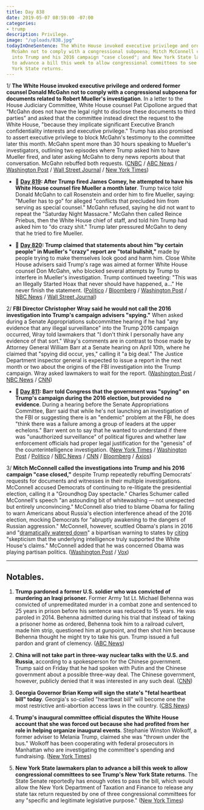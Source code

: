 ```yaml
---
title: Day 838
date: 2019-05-07 08:59:00 -07:00
categories:
- trump
description: Privilege.
image: "/uploads/838.jpg"
todayInOneSentence: The White House invoked executive privilege and ordered Donald
  McGahn not to comply with a congressional subpoena; Mitch McConnell called the investigations
  into Trump and his 2016 campaign "case closed"; and New York State lawmakers plan
  to advance a bill this week to allow congressional committees to see Trump's New
  York State returns.
---
```


1/ **The White House invoked executive privilege and ordered former counsel Donald McGahn not to comply with a congressional subpoena for documents related to Robert Mueller's investigation**. In a letter to the House Judiciary Committee, White House counsel Pat Cipollone argued that "McGahn does not have the legal right to disclose these documents to third parties" and asked that the committee instead direct the request to the White House, "because they implicate significant Executive Branch confidentiality interests and executive privilege." Trump has also promised to assert executive privilege to block McGahn's testimony to the committee later this month. McGahn spent more than 30 hours speaking to Mueller's investigators, outlining two episodes where Trump asked him to have Mueller fired, and later asking McGahn to deny news reports about that conversation. McGahn rebuffed both requests. ([CNBC](https://www.cnbc.com/2019/05/07/white-house-tells-don-mcgahn-not-to-give-mueller-documents-to-congress.html) / [ABC News](https://abcnews.go.com/Politics/white-house-instruct-counsel-comply-congressional-subpoena/story?id=62873987) / [Washington Post](https://www.washingtonpost.com/powerpost/white-house-invokes-executive-privilege-to-bar-former-counsel-from-turning-over-documents-to-congress/2019/05/07/bf106bc6-70de-11e9-8be0-ca575670e91c_story.html) / [Wall Street Journal](https://www.wsj.com/articles/white-house-tells-don-mcgahn-to-rebuff-subpoena-for-documents-related-to-mueller-11557243316) / [New York Times](https://www.nytimes.com/2019/05/07/us/politics/don-mcgahn-subpoena.html))

* 📌 **[Day 819](https://whatthefuckjusthappenedtoday.com/2019/04/18/day-819/): After Trump fired James Comey, he attempted to have his White House counsel fire Mueller a month later**. Trump twice told Donald McGahn to call Rosenstein and order him to fire Mueller, saying: "Mueller has to go" for alleged "conflicts that precluded him from serving as special counsel." McGahn refused, saying he did not want to repeat the "Saturday Night Massacre." McGahn then called Reince Priebus, then the White House chief of staff, and told him Trump had asked him to "do crazy shit." Trump later pressured McGahn to deny that he tried to fire Mueller.

* 📌 **[Day 820](https://whatthefuckjusthappenedtoday.com/2019/04/19/day-820/#4-trump-claimed-that-statements-abou): Trump claimed that statements about him "by certain people" in Mueller's "crazy" report are "total bullshit,"** made by people trying to make themselves look good and harm him. Close White House advisers said Trump's rage was aimed at former White House counsel Don McGahn, who blocked several attempts by Trump to interfere in Mueller's investigation. Trump continued tweeting: "This was an Illegally Started Hoax that never should have happened, a…" He never finish the statement. ([Politico](https://www.politico.com/story/2019/04/19/trump-aides-mueller-report-1283128) / [Bloomberg](https://www.bloomberg.com/news/articles/2019-04-19/trump-says-mueller-report-s-statements-about-him-are-false) / [Washington Post](https://www.washingtonpost.com/politics/trump-uses-profanity-to-complain-about-the-mueller-report/2019/04/19/f9eadc1a-629f-11e9-9ff2-abc984dc9eec_story.html) / [NBC News](https://www.nbcnews.com/politics/donald-trump/trump-statements-about-me-mueller-report-are-total-bull-t-n996296) / [Wall Street Journal](https://www.wsj.com/articles/trump-derides-aides-statements-to-mueller-investigators-11555679852))

2/ **FBI Director Christopher Wray said he would not call the 2016 investigation into Trump's campaign advisers "spying."** When asked during a Senate Appropriations subcommittee hearing if he had "any evidence that any illegal surveillance" into the Trump 2016 campaign occurred, Wray told lawmakers that "I don't think I personally have any evidence of that sort." Wray's comments are in contrast to those made by Attorney General William Barr at a Senate hearing on April 10th, where he claimed that "spying did occur, yes," calling it "a big deal." The Justice Department inspector general is expected to issue a report in the next month or two about the origins of the FBI investigation into the Trump campaign. Wray asked lawmakers to wait for the report. ([Washington Post](https://www.washingtonpost.com/world/national-security/fbi-director-tells-congress-he-has-no-evidence-of-spying-on-trump-campaign/2019/05/07/075e6f3a-70cc-11e9-9f06-5fc2ee80027a_story.html) / [NBC News](https://www.nbcnews.com/politics/white-house/fbi-chief-wray-says-spying-didn-t-occur-trump-campaign-n1002806) / [CNN](https://www.cnn.com/2019/05/07/politics/wray-senate-hearing-spying/index.html))

* **📌 [Day 811](https://whatthefuckjusthappenedtoday.com/2019/04/10/day-811/#2-barr-told-congress-that-the-govern): Barr told Congress that the government was "spying" on Trump's campaign during the 2016 election, but provided no evidence**. During a hearing before the Senate Appropriations Committee, Barr said that while he's not launching an investigation of the FBI or suggesting there is an "endemic" problem at the FBI, he does "think there was a failure among a group of leaders at the upper echelons." Barr went on to say that he wanted to understand if there was "unauthorized surveillance" of political figures and whether law enforcement officials had proper legal justification for the "genesis" of the counterintelligence investigation. ([New York Times](https://www.nytimes.com/2019/04/10/us/politics/william-barr-jeffrey-rosen-hearings.html) / [Washington Post](https://www.washingtonpost.com/world/national-security/attorney-general-faces-second-day-of-questioning-about-muellers-report/2019/04/09/362cc648-5b02-11e9-a00e-050dc7b82693_story.html) / [Politico](https://www.politico.com/story/2019/04/10/barr-fbi-spying-trump-campaign-1266531) / [NBC News](https://www.nbcnews.com/politics/congress/barr-says-he-thinks-government-spied-trump-campaign-n992986) / [CNN](https://www.cnn.com/2019/04/10/politics/barr-doj-investiation-fbi-russia/index.html) / [Bloomberg](https://www.bloomberg.com/news/articles/2019-04-10/barr-says-he-s-starting-inquiry-into-spying-against-trump) / [Axios](https://www.axios.com/bill-barr-spying-2016-trump-campaign-1c697d04-7187-4e33-b8b2-4cbce62da868.html))

3/ **Mitch McConnell called the investigations into Trump and his 2016 campaign "case closed,"** despite Trump repeatedly rebuffing Democrats' requests for documents and witnesses in their multiple investigations. McConnell accused Democrats of continuing to re-litigate the presidential election, calling it a "Groundhog Day spectacle." Charles Schumer called McConnell's speech "an astounding bit of whitewashing — not unexpected but entirely unconvincing." McConnell also tried to blame Obama for failing to warn Americans about Russia's election interference ahead of the 2016 election, mocking Democrats for "abruptly awakening to the dangers of Russian aggression." McConnell, however, scuttled Obama's plans in 2016 and "[dramatically watered down](https://www.washingtonpost.com/news/powerpost/wp/2018/03/06/mcconnell-dismisses-accusation-he-dramatically-watered-down-warnings-about-russian-election-interference/)" a bipartisan warning to states by [citing](https://www.washingtonpost.com/graphics/2017/world/national-security/obama-putin-election-hacking/) "skepticism that the underlying intelligence truly supported the White House's claims." McConnell added that he was concerned Obama was playing partisan politics. ([Washington Post](https://www.washingtonpost.com/politics/mcconnell-calls-for-end-to-investigations-of-trump-says-case-closed/2019/05/07/17d2bb28-70cc-11e9-b5ca-3d72a9fa8ff1_story.html) / [Vox](https://www.vox.com/policy-and-politics/2019/5/7/18535373/mcconnell-mueller-report-speech-obama-russian-interference))

---

## Notables.

1. **Trump pardoned a former U.S. soldier who was convicted of murdering an Iraqi prisoner.** Former Army 1st Lt. Michael Behenna was convicted of unpremeditated murder in a combat zone and sentenced to 25 years in prison before his sentence was reduced to 15 years. He was paroled in 2014. Behenna admitted during his trial that instead of taking a prisoner home as ordered, Behenna took him to a railroad culvert, made him strip, questioned him at gunpoint, and then shot him because Behenna thought he might try to take his gun. Trump issued a full pardon and grant of clemency. ([ABC News](https://abcnews.go.com/Politics/wireStory/trump-grants-pardon-man-killed-iraqi-prisoner-62864825))

2. **China will not take part in three-way nuclear talks with the U.S. and Russia**, according to a spokesperson for the Chinese government. Trump said on Friday that he had spoken with Putin and the Chinese government about a possible three-way deal. The Chinese government, however, publicly denied that it was interested in any such deal. ([CNN](https://www.cnn.com/2019/05/06/asia/us-china-russia-nuclear-deal-intl/index.html))

3. **Georgia Governor Brian Kemp will sign the state's "fetal heartbeat bill" today**. Georgia's so-called "heartbeat bill" will become one the most restrictive anti-abortion access laws in the country. ([CBS News](https://www.cbsnews.com/news/georgia-abortion-law-governor-brian-kemp-signs-heartbeat-abortion-bill-into-law-today-2019-05-07/))

4. **Trump's inaugural committee official disputes the White House account that she was forced out because she had profited from her role in helping organize inaugural events**. Stephanie Winston Wolkoff, a former adviser to Melania Trump, claimed she was "thrown under the bus." Wolkoff has been cooperating with federal prosecutors in Manhattan who are investigating the committee's spending and fundraising. ([New York Times](https://www.nytimes.com/2019/05/06/us/politics/trump-inauguration-stephanie-winston-wolkoff.html))

5. **New York State lawmakers plan to advance a bill this week to allow congressional committees to see Trump's New York State returns**. The State Senate reportedly has enough votes to pass the bill, which would allow the New York Department of Taxation and Finance to release any state tax return requested by one of three congressional committees for any "specific and legitimate legislative purpose." ([New York Times](https://www.nytimes.com/2019/05/07/nyregion/trump-ny-tax-returns.html))